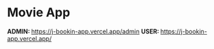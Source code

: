 <h1>Movie App</h1>

<b>ADMIN: </b> https://j-bookin-app.vercel.app/admin
<b>USER: </b> https://j-bookin-app.vercel.app/
